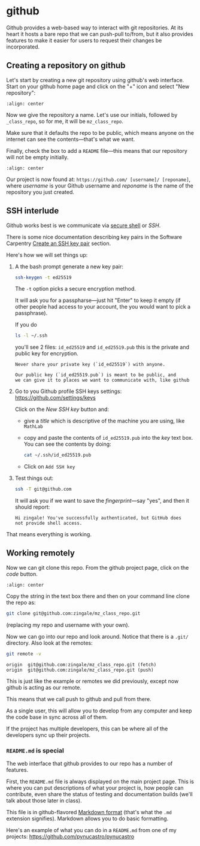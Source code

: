 # github

Github provides a web-based way to interact with git repositories.  At
its heart it hosts a bare repo that we can push-pull to/from, but it
also provides features to make it easier for users to request their
changes be incorporated.


## Creating a repository on github

Let's start by creating a new git repository using github's web interface.  Start
on your github home page and click on the "+" icon and select "New repository":

```{image} github-new.png
:align: center
```

Now we give the repository a name.  Let's use our initials, followed
by `_class_repo`, so for me, it will be `mz_class_repo`.

Make sure that it defaults the repo to be public, which means anyone on the internet
can see the contents&mdash;that's what we want.

Finally, check the box to add a `README` file&mdash;this means that our repository will
not be empty initially.

```{image} github-create.png
:align: center
```

Our project is now found at: ``https://github.com/ [username]/ [reponame]``,
where *username* is your Github username and *reponame* is the name of
the repository you just created.


## SSH interlude

Github works best is we communicate via [secure
shell](https://en.wikipedia.org/wiki/Secure_Shell) or *SSH*.

There is some nice documentation describing key pairs in the Software
Carpentry [Create an SSH key pair](https://swcarpentry.github.io/git-novice/07-github/index.html#3-ssh-background-and-setup)
section.

Here's how we will set things up:

1. A the bash prompt generate a new key pair:

   ```bash
   ssh-keygen -t ed25519
   ```

   The `-t` option picks a secure encryption method.

   It will ask you for a passpharse&mdash;just hit "Enter" to keep it
   empty (if other people had access to your account, the you would
   want to pick a passphrase).

   If you do

   ```bash
   ls -l ~/.ssh
   ```

   you'll see 2 files: `id_ed25519` and `id_ed25519.pub` this is
   the private and public key for encryption.

   ```{caution}
   Never share your private key (`id_ed25519`) with anyone.

   Our public key (`id_ed25519.pub`) is meant to be public, and
   we can give it to places we want to communicate with, like github
   ```

2. Go to you Github profile SSH keys settings: https://github.com/settings/keys

   Click on the *New SSH key* button and:

   * give a *title* which is descriptive of the machine you are using, like
     ``MathLab``

   * copy and paste the contents of `id_ed25519.pub` into the *key*
     text box.  You can see the contents by doing:

     ```bash
     cat ~/.ssh/id_ed25519.pub
     ```
     
   * Click on ``Add SSH key``

3. Test things out:

   ```bash
   ssh -T git@github.com
   ```

   It will ask you if we want to save the *fingerprint*&mdash;say "yes", and then
   it should report:

   ```
   Hi zingale! You've successfully authenticated, but GitHub does
   not provide shell access.
   ```

That means everything is working.


## Working remotely

Now we can git clone this repo.  From the github project page, click on the
*code* button.

```{image} github-clone.png
:align: center
```

Copy the string in the text box there and then on your command line clone
the repo as:

```bash
git clone git@github.com:zingale/mz_class_repo.git
```

(replacing my repo and username with your own).

Now we can go into our repo and look around.  Notice that there is a
`.git/` directory.  Also look at the remotes:

```bash
git remote -v
```

```
origin	git@github.com:zingale/mz_class_repo.git (fetch)
origin	git@github.com:zingale/mz_class_repo.git (push)
```

This is just like the example or remotes we did previously, except now
github is acting as our remote.

This means that we call push to github and pull from there.

As a single user, this will allow you to develop from any computer
and keep the code base in sync across all of them.

If the project has multiple developers, this can be where all of the
developers sync up their projects.


### `README.md` is special

The web interface that github provides to our repo has a number of features.

First, the `README.md` file is always displayed on the main project
page.  This is where you can put descriptions of what your project is,
how people can contribute, even share the status of testing and
documentation builds (we'll talk about those later in class).

This file is in github-flavored [Markdown
format](https://docs.github.com/en/get-started/writing-on-github/getting-started-with-writing-and-formatting-on-github/basic-writing-and-formatting-syntax)
(that's what the `.md` extension signifies).  Markdown allows you to
do basic formatting.

Here's an example of what you can do in a `README.md` from one of my
projects: https://github.com/pynucastro/pynucastro

